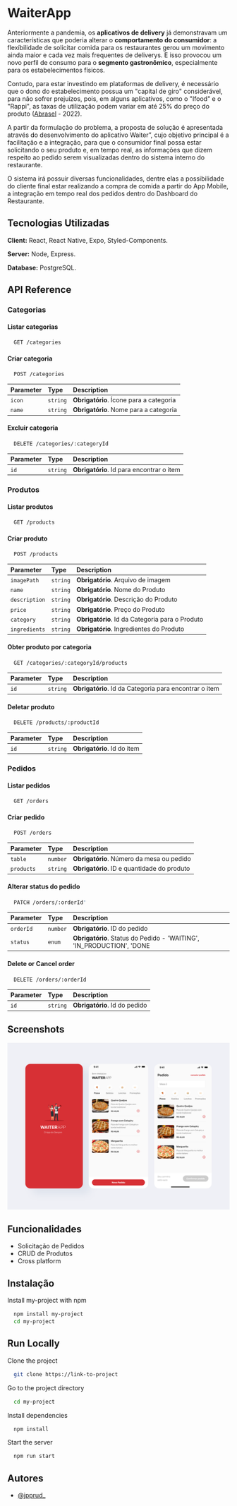 
# WaiterApp
 
Anteriormente a pandemia, os **aplicativos de delivery** já demonstravam um características que poderia alterar o **comportamento do consumidor**: a flexíbilidade de solicitar comida para os restaurantes gerou um movimento ainda maior e cada vez mais frequentes de deliverys. E isso provocou um novo perfil de consumo para o **segmento gastronômico**, especialmente para os estabelecimentos físicos.

Contudo, para estar investindo em plataformas de delivery, é necessário que o dono do estabelecimento possua um "capital de giro" considerável, para não sofrer prejuízos, pois, em alguns aplicativos, como o "Ifood" e o "Rappi", as taxas de utilização podem variar em até 25% do preço do produto ([Abrasel](https://abrasel.com.br/revista/mercado-e-tendencias/restaurantes-adotam-sistema-proprio-de-entrega-para-fugir-de-taxas-de-apps/) - 2022). 

A partir da formulação do problema, a proposta de solução é apresentada através do desenvolvimento do aplicativo Waiter”, cujo objetivo principal é a facilitação e a integração, para que o consumidor final possa estar solicitando o seu produto e, em tempo real, as informações que dizem respeito ao pedido serem visualizadas dentro do sistema interno do restaurante.

O sistema irá possuir diversas funcionalidades, dentre elas a possibilidade do cliente final estar realizando a compra de comida a partir do App Mobile, a integração em tempo real dos pedidos dentro do Dashboard do Restaurante.


## Tecnologias Utilizadas

**Client:** React, React Native, Expo, Styled-Components.

**Server:** Node, Express.

**Database:** PostgreSQL.


## API Reference

### Categorias

#### Listar categorias

```bash
  GET /categories
```

#### Criar categoria

```bash
  POST /categories
```

| Parameter | Type     | Description                       |
| :-------- | :------- | :-------------------------------- |
| `icon`      | `string` | **Obrigatório**. Ícone para a categoria |
| `name`      | `string` | **Obrigatório**. Nome para a categoria |

#### Excluir categoria

```bash
  DELETE /categories/:categoryId
```

| Parameter | Type     | Description                       |
| :-------- | :------- | :-------------------------------- |
| `id`      | `string` | **Obrigatório**. Id para encontrar o item |

### Produtos

#### Listar produtos

```bash
  GET /products
```

#### Criar produto

```bash
  POST /products
```

| Parameter | Type     | Description                       |
| :-------- | :------- | :-------------------------------- |
| `imagePath`    | `string` | **Obrigatório**. Arquivo de imagem |
| `name`         | `string` | **Obrigatório**. Nome do Produto |
| `description`  | `string` | **Obrigatório**. Descrição do Produto |
| `price`        | `string` | **Obrigatório**. Preço do Produto |
| `category`     | `string` | **Obrigatório**. Id da Categoria para o Produto |
| `ingredients`  | `string` | **Obrigatório**. Ingredientes do Produto |

#### Obter produto por categoria

```bash
  GET /categories/:categoryId/products
```

| Parameter | Type     | Description                       |
| :-------- | :------- | :-------------------------------- |
| `id`      | `string` | **Obrigatório**. Id da Categoria para encontrar o item |

#### Deletar produto

```bash
  DELETE /products/:productId
```

| Parameter | Type     | Description                       |
| :-------- | :------- | :-------------------------------- |
| `id`      | `string` | **Obrigatório**. Id do item |

### Pedidos

#### Listar pedidos

```bash
  GET /orders
```

#### Criar pedido

```bash
  POST /orders
```

| Parameter | Type     | Description                       |
| :-------- | :------- | :-------------------------------- |
| `table`      | `number` | **Obrigatório**. Número da mesa ou pedido       |
| `products`      | `string` | **Obrigatório**. ID e quantidade do produto      |


#### Alterar status do pedido

```bash
  PATCH /orders/:orderId'
```

| Parameter | Type     | Description                       |
| :-------- | :------- | :-------------------------------- |
| `orderId`      | `number` | **Obrigatório**. ID do pedido       |
| `status`      | `enum` | **Obrigatório**. Status do Pedido - 'WAITING', 'IN_PRODUCTION', 'DONE    |

#### Delete or Cancel order

```bash
  DELETE /orders/:orderId
```

| Parameter | Type     | Description                       |
| :-------- | :------- | :-------------------------------- |
| `id`      | `string` | **Obrigatório**. Id do pedido |

## Screenshots

![App Screenshot](./github/assets/app.png)


## Funcionalidades

- Solicitação de Pedidos
- CRUD de Produtos
- Cross platform

## Instalação

Install my-project with npm

```bash
  npm install my-project
  cd my-project
```
    
## Run Locally

Clone the project

```bash
  git clone https://link-to-project
```

Go to the project directory

```bash
  cd my-project
```

Install dependencies

```bash
  npm install
```

Start the server

```bash
  npm run start
```


## Autores

- [@jpprud_](https://github.com/jp-prud)
